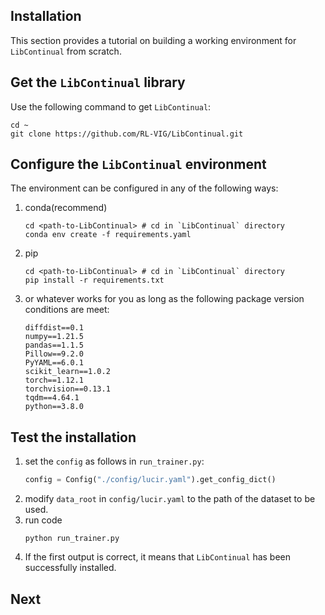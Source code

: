 ## Installation

This section provides a tutorial on building a working environment for `LibContinual` from scratch.

## Get the `LibContinual` library

Use the following command to get `LibContinual`:

```shell
cd ~
git clone https://github.com/RL-VIG/LibContinual.git
```

## Configure the `LibContinual` environment

The environment can be configured in any of the following ways:

1. conda(recommend)
    ```shell
    cd <path-to-LibContinual> # cd in `LibContinual` directory
    conda env create -f requirements.yaml
    ```

2. pip
    ```shell
    cd <path-to-LibContinual> # cd in `LibContinual` directory
    pip install -r requirements.txt
    ```
3. or whatever works for you as long as the following package version conditions are meet:
    ```
    diffdist==0.1
    numpy==1.21.5
    pandas==1.1.5
    Pillow==9.2.0
    PyYAML==6.0.1
    scikit_learn==1.0.2
    torch==1.12.1
    torchvision==0.13.1
    tqdm==4.64.1
    python==3.8.0
    ```

## Test the installation


1. set the `config` as follows in `run_trainer.py`:
    ```python
    config = Config("./config/lucir.yaml").get_config_dict()
    ```
2. modify `data_root` in `config/lucir.yaml` to the path of the dataset to be used.
3. run code
   ```shell
   python run_trainer.py
   ```
4. If the first output is correct, it means that `LibContinual` has been successfully installed.

## Next

